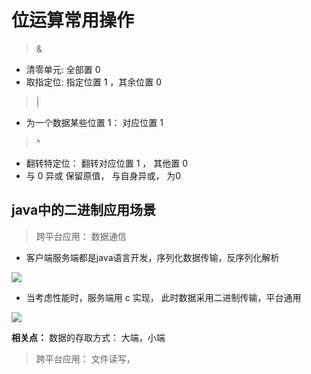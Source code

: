 # 位运算常用操作

> &
- 清零单元: 全部置 0
- 取指定位: 指定位置 1 ，其余位置 0

> |
- 为一个数据某些位置 1： 对应位置 1

> ^
- 翻转特定位： 翻转对应位置 1 ， 其他置 0
- 与 0 异或 保留原值， 与自身异或， 为0

## java中的二进制应用场景

> 跨平台应用： 数据通信

- 客户端服务端都是java语言开发，序列化数据传输，反序列化解析

![ ](./tranlate.png)

- 当考虑性能时，服务端用 c 实现， 此时数据采用二进制传输，平台通用

![ ](./tranlate1.png)

**相关点：** 数据的存取方式： 大端，小端

> 跨平台应用： 文件读写， 